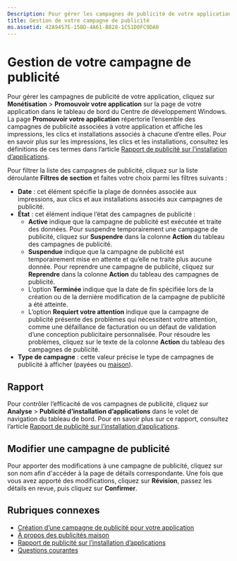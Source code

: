 ```yaml
---
Description: Pour gérer les campagnes de publicité de votre application, cliquez sur Monétisation &gt; Promouvoir votre application sur la page de votre application dans le tableau de bord du Centre de développement Windows.
title: Gestion de votre campagne de publicité
ms.assetid: 42A9457E-15BD-4A61-B828-1C51D0FC9DA0
---
```


# Gestion de votre campagne de publicité


Pour gérer les campagnes de publicité de votre application, cliquez sur **Monétisation** &gt; **Promouvoir votre application** sur la page de votre application dans le tableau de bord du Centre de développement Windows. La page **Promouvoir votre application** répertorie l’ensemble des campagnes de publicité associées à votre application et affiche les impressions, les clics et installations associés à chacune d’entre elles. Pour en savoir plus sur les impressions, les clics et les installations, consultez les définitions de ces termes dans l’article [Rapport de publicité sur l’installation d’applications](app-install-ads-reports.md).

Pour filtrer la liste des campagnes de publicité, cliquez sur la liste déroulante **Filtres de section** et faites votre choix parmi les filtres suivants :

-   **Date** : cet élément spécifie la plage de données associée aux impressions, aux clics et aux installations associés aux campagnes de publicité.
-   **État** : cet élément indique l’état des campagnes de publicité :
    -   **Active** indique que la campagne de publicité est exécutée et traite des données. Pour suspendre temporairement une campagne de publicité, cliquez sur **Suspendre** dans la colonne **Action** du tableau des campagnes de publicité.
    -   **Suspendue** indique que la campagne de publicité est temporairement mise en attente et qu’elle ne traite plus aucune donnée. Pour reprendre une campagne de publicité, cliquez sur **Reprendre** dans la colonne **Action** du tableau des campagnes de publicité.
    -   L’option **Terminée** indique que la date de fin spécifiée lors de la création ou de la dernière modification de la campagne de publicité a été atteinte.
    -   L’option **Requiert votre attention** indique que la campagne de publicité présente des problèmes qui nécessitent votre attention, comme une défaillance de facturation ou un défaut de validation d’une conception publicitaire personnalisée. Pour résoudre les problèmes, cliquez sur le texte de la colonne **Action** du tableau des campagnes de publicité.
-   **Type de campagne** : cette valeur précise le type de campagnes de publicité à afficher (payées ou [maison](about-house-ads.md)).

## Rapport


Pour contrôler l’efficacité de vos campagnes de publicité, cliquez sur **Analyse** &gt; **Publicité d’installation d’applications** dans le volet de navigation du tableau de bord. Pour en savoir plus sur ce rapport, consultez l’article [Rapport de publicité sur l’installation d’applications](app-install-ads-reports.md).

## Modifier une campagne de publicité


Pour apporter des modifications à une campagne de publicité, cliquez sur son nom afin d'accéder à la page de détails correspondante. Une fois que vous avez apporté des modifications, cliquez sur **Révision**, passez les détails en revue, puis cliquez sur **Confirmer**.

## Rubriques connexes


* [Création d’une campagne de publicité pour votre application](create-an-ad-campaign-for-your-app.md)
* [À propos des publicités maison](about-house-ads.md)
* [Rapport de publicité sur l’installation d’applications](app-install-ads-reports.md)
* [Questions courantes](common-questions.md)
 

 






<!--HONumber=Mar16_HO1-->


